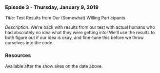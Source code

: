 ### Episode 3 - Thursday, January 9, 2019

*Title:* Test Results from Our (Somewhat) Willing Participants

*Description:* We're back with results from our test with actual humans who had absolutely no idea what they were getting into! We'll use the results to both figure out if our idea is okay, and fine-tune this before we throw ourselves into the code.

### Resources
Available after the show aires on the date above.